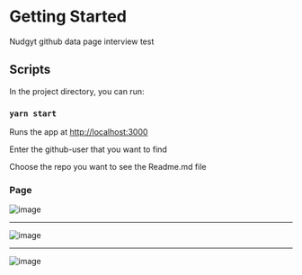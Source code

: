 # Getting Started

Nudgyt github data page interview test

## Scripts

In the project directory, you can run:

### `yarn start`

Runs the app at [http://localhost:3000](http://localhost:3000)

Enter the github-user that you want to find

Choose the repo you want to see the Readme.md file

### Page

![image](https://user-images.githubusercontent.com/37145185/111043035-e222c600-8472-11eb-9170-34f3568121b7.png)

---

![image](https://user-images.githubusercontent.com/37145185/111043076-3332ba00-8473-11eb-8a4c-db28b8dcf742.png)

---

![image](https://user-images.githubusercontent.com/37145185/111043154-9d4b5f00-8473-11eb-85b9-09baa5a45b89.png)
